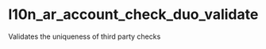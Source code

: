 l10n_ar_account_check_duo_validate
==================================

Validates the uniqueness of third party checks

